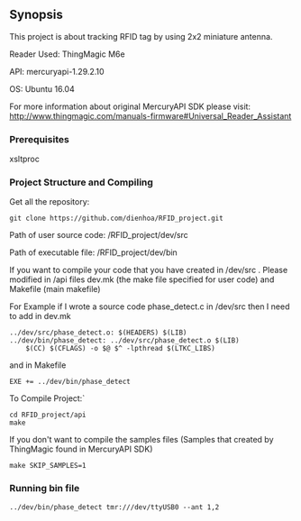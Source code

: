 ## Synopsis
This project is about tracking RFID tag by using 2x2 miniature antenna.

Reader Used: ThingMagic M6e

API: mercuryapi-1.29.2.10

OS: Ubuntu 16.04

For more information about original MercuryAPI SDK please visit: http://www.thingmagic.com/manuals-firmware#Universal_Reader_Assistant

### Prerequisites

xsltproc

### Project Structure and Compiling

Get all the repository:

```
git clone https://github.com/dienhoa/RFID_project.git
```
Path of user source code: /RFID_project/dev/src


Path of executable file: /RFID_project/dev/bin 

If you want to compile your code that you have created in /dev/src . Please modified in /api files dev.mk (the make file specified for user code) and Makefile (main makefile)

For Example if I wrote a source code phase_detect.c in /dev/src then I need to add in dev.mk
```
../dev/src/phase_detect.o: $(HEADERS) $(LIB)
../dev/bin/phase_detect: ../dev/src/phase_detect.o $(LIB)
	$(CC) $(CFLAGS) -o $@ $^ -lpthread $(LTKC_LIBS)
```
and in Makefile
```
EXE += ../dev/bin/phase_detect
```
To Compile Project:`
```
cd RFID_project/api
make
```
If you don't want to compile the samples files (Samples that created by ThingMagic found in MercuryAPI SDK)
```
make SKIP_SAMPLES=1
```

### Running bin file
```
../dev/bin/phase_detect tmr:///dev/ttyUSB0 --ant 1,2
```
